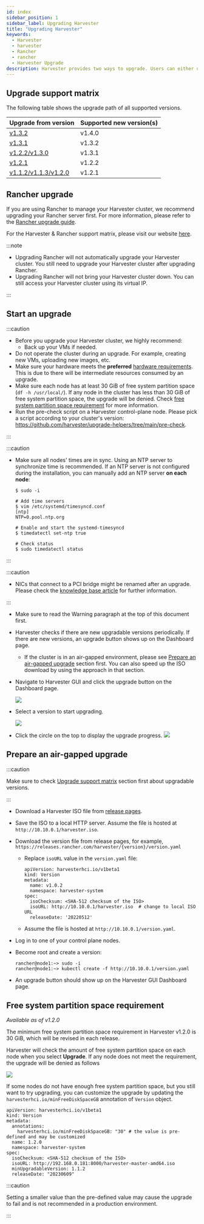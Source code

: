 ```yaml
---
id: index
sidebar_position: 1
sidebar_label: Upgrading Harvester
title: "Upgrading Harvester"
keywords:
  - Harvester
  - harvester
  - Rancher
  - rancher
  - Harvester Upgrade
description: Harvester provides two ways to upgrade. Users can either upgrade using the ISO image or upgrade through the UI.
---
```


<head>
  <link rel="canonical" href="https://docs.harvesterhci.io/v1.3/upgrade/automatic"/>
</head>

## Upgrade support matrix

The following table shows the upgrade path of all supported versions.

| Upgrade from version | Supported new version(s) |
|----------------------|--------------------------|
| [v1.3.2](./v1-3-2-to-v1-4-0.md) | v1.4.0        |
| [v1.3.1](./v1-3-1-to-v1-3-2.md) | v1.3.2        |
| [v1.2.2/v1.3.0](./v1-2-2-to-v1-3-1.md) | v1.3.1        |
| [v1.2.1](./v1-2-1-to-v1-2-2.md) | v1.2.2        |
| [v1.1.2/v1.1.3/v1.2.0](./v1-2-0-to-v1-2-1.md) | v1.2.1              |

## Rancher upgrade

If you are using Rancher to manage your Harvester cluster, we recommend upgrading your Rancher server first. For more information, please refer to the [Rancher upgrade guide](https://ranchermanager.docs.rancher.com/getting-started/installation-and-upgrade/install-upgrade-on-a-kubernetes-cluster/upgrades).

For the Harvester & Rancher support matrix, please visit our website [here](https://www.suse.com/suse-harvester/support-matrix/all-supported-versions/).

:::note

  - Upgrading Rancher will not automatically upgrade your Harvester cluster. You still need to upgrade your Harvester cluster after upgrading Rancher.
  - Upgrading Rancher will not bring your Harvester cluster down. You can still access your Harvester cluster using its virtual IP.

:::

## Start an upgrade

:::caution

- Before you upgrade your Harvester cluster, we highly recommend:
    - Back up your VMs if needed.
- Do not operate the cluster during an upgrade. For example, creating new VMs, uploading new images, etc.
- Make sure your hardware meets the **preferred** [hardware requirements](../install/requirements.md#hardware-requirements). This is due to there will be intermediate resources consumed by an upgrade.
- Make sure each node has at least 30 GiB of free system partition space (`df -h /usr/local/`). If any node in the cluster has less than 30 GiB of free system partition space, the upgrade will be denied. Check [free system partition space requirement](#free-system-partition-space-requirement) for more information.
- Run the pre-check script on a Harvester control-plane node. Please pick a script according to your cluster's version: https://github.com/harvester/upgrade-helpers/tree/main/pre-check.

:::

:::caution

- Make sure all nodes' times are in sync. Using an NTP server to synchronize time is recommended. If an NTP server is not configured during the installation, you can manually add an NTP server **on each node**:

    ```
    $ sudo -i

    # Add time servers
    $ vim /etc/systemd/timesyncd.conf
    [ntp]
    NTP=0.pool.ntp.org

    # Enable and start the systemd-timesyncd
    $ timedatectl set-ntp true

    # Check status
    $ sudo timedatectl status
    ```

:::

:::caution

- NICs that connect to a PCI bridge might be renamed after an upgrade. Please check the [knowledge base article](https://harvesterhci.io/kb/nic-naming-scheme) for further information.

:::

- Make sure to read the Warning paragraph at the top of this document first.
- Harvester checks if there are new upgradable versions periodically. If there are new versions, an upgrade button shows up on the Dashboard page.
    - If the cluster is in an air-gapped environment, please see [Prepare an air-gapped upgrade](#prepare-an-air-gapped-upgrade) section first. You can also speed up the ISO download by using the approach in that section.
- Navigate to Harvester GUI and click the upgrade button on the Dashboard page.

    ![](/img/v1.2/upgrade/upgrade_button.png)

- Select a version to start upgrading.

    ![](/img/v1.2/upgrade/upgrade_select_version.png)

- Click the circle on the top to display the upgrade progress.
    ![](/img/v1.2/upgrade/upgrade_progress.png)


## Prepare an air-gapped upgrade

:::caution

Make sure to check [Upgrade support matrix](#upgrade-support-matrix) section first about upgradable versions.

:::

- Download a Harvester ISO file from [release pages](https://github.com/harvester/harvester/releases).
- Save the ISO to a local HTTP server. Assume the file is hosted at `http://10.10.0.1/harvester.iso`.
- Download the version file from release pages, for example, `https://releases.rancher.com/harvester/{version}/version.yaml`

    - Replace `isoURL` value in the `version.yaml` file:

        ```
        apiVersion: harvesterhci.io/v1beta1
        kind: Version
        metadata:
          name: v1.0.2
          namespace: harvester-system
        spec:
          isoChecksum: <SHA-512 checksum of the ISO>
          isoURL: http://10.10.0.1/harvester.iso  # change to local ISO URL
          releaseDate: '20220512'
        ```

    - Assume the file is hosted at `http://10.10.0.1/version.yaml`.

- Log in to one of your control plane nodes.
- Become root and create a version:

    ```
    rancher@node1:~> sudo -i
    rancher@node1:~> kubectl create -f http://10.10.0.1/version.yaml
    ```

- An upgrade button should show up on the Harvester GUI Dashboard page.

## Free system partition space requirement

_Available as of v1.2.0_

The minimum free system partition space requirement in Harvester v1.2.0 is 30 GiB, which will be revised in each release.

Harvester will check the amount of free system partition space on each node when you select **Upgrade**. If any node does not meet the requirement, the upgrade will be denied as follows

![](/img/v1.2/upgrade/upgrade_free_space_check.png)

If some nodes do not have enough free system partition space, but you still want to try upgrading, you can customize the upgrade by updating the `harvesterhci.io/minFreeDiskSpaceGB` annotation of `Version` object.

```
apiVersion: harvesterhci.io/v1beta1
kind: Version
metadata:
  annotations:
    harvesterhci.io/minFreeDiskSpaceGB: "30" # the value is pre-defined and may be customized
  name: 1.2.0
  namespace: harvester-system
spec:
  isoChecksum: <SHA-512 checksum of the ISO>
  isoURL: http://192.168.0.181:8000/harvester-master-amd64.iso
  minUpgradableVersion: 1.1.2
  releaseDate: "20230609"
```

:::caution

Setting a smaller value than the pre-defined value may cause the upgrade to fail and is not recommended in a production environment.

:::

